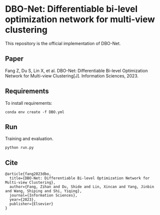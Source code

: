 
# DBO-Net: Differentiable bi-level optimization network for multi-view clustering

This repository is the official implementation of DBO-Net.

## Paper
Fang Z, Du S, Lin X, et al. DBO-Net: Differentiable Bi-level Optimization Network for Multi-view Clustering[J]. Information Sciences, 2023.

## Requirements

To install requirements:

```
conda env create -f DBO.yml
```


## Run

Training and evaluation.

```run
python run.py
```

## Cite
```
@article{fang2023dbo,
  title={DBO-Net: Differentiable Bi-level Optimization Network for Multi-view Clustering},
  author={Fang, Zihan and Du, Shide and Lin, Xincan and Yang, Jinbin and Wang, Shiping and Shi, Yiqing},
  journal={Information Sciences},
  year={2023},
  publisher={Elsevier}
}
```

